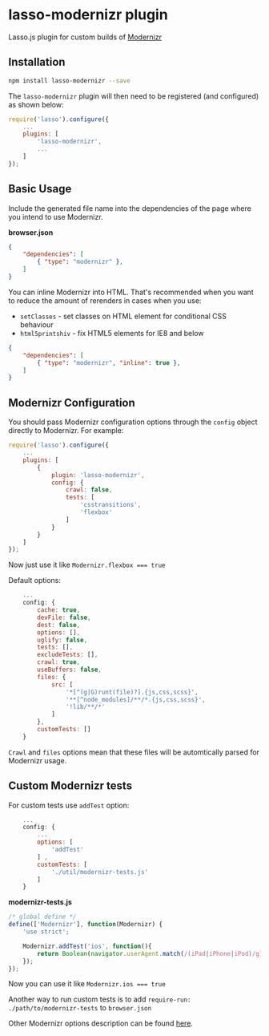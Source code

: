 # lasso-modernizr plugin

Lasso.js plugin for custom builds of [Modernizr](https://modernizr.com)

## Installation

```sh
npm install lasso-modernizr --save
```

The `lasso-modernizr` plugin will then need to be registered (and configured) as shown below:

```javascript
require('lasso').configure({
    ...
    plugins: [
        'lasso-modernizr',
        ...
    ]
});
```

## Basic Usage

Include the generated file name into the dependencies of the page where you intend to use Modernizr.

**browser.json**

```json
{
    "dependencies": [
        { "type": "modernizr" },
    ]
}
```

You can inline Modernizr into HTML. That's recommended when you want to reduce the amount of rerenders in cases when you use:
- `setClasses` - set classes on HTML element for conditional CSS behaviour
- `html5printshiv` - fix HTML5 elements for IE8 and below

```json
{
    "dependencies": [
        { "type": "modernizr", "inline": true },
    ]
}
```

## Modernizr Configuration

You should pass Modernizr configuration options through the `config` object directly to Modernizr. For example:

```js
require('lasso').configure({
    ...
    plugins: [
        {
            plugin: 'lasso-modernizr',
            config: {
                crawl: false,
                tests: [
                    'csstransitions',
                    'flexbox'
                ]
            }
        }
    ]
});
```

Now just use it like `Modernizr.flexbox === true`

Default options:

```js
    ...
    config: {
        cache: true,
        devFile: false,
        dest: false,
        options: [],
        uglify: false,
        tests: [],
        excludeTests: [],
        crawl: true,
        useBuffers: false,
        files: {
            src: [
                '*[^(g|G)runt(file)?].{js,css,scss}',
                '**[^node_modules]/**/*.{js,css,scss}',
                '!lib/**/*'
            ]
        },
        customTests: []
    }
```

`Crawl` and `files` options mean that these files will be automtically parsed for Modernizr usage.

## Custom Modernizr tests

For custom tests use `addTest` option:

```js
    ...
    config: {
        ...
        options: [
            'addTest'
        ] ,
        customTests: [
            './util/modernizr-tests.js'
        ]
    }
```

**modernizr-tests.js**

```js
/* global define */
define(['Modernizr'], function(Modernizr) {
    'use strict';

    Modernizr.addTest('ios', function(){
        return Boolean(navigator.userAgent.match(/(iPad|iPhone|iPod)/g))
    });
});
```

Now you can use it like `Modernizr.ios === true`

Another way to run custom tests is to add `require-run: ./path/to/modernizr-tests` to `browser.json`

Other Modernizr options description can be found [here](https://github.com/Modernizr/customizr#config-file).
